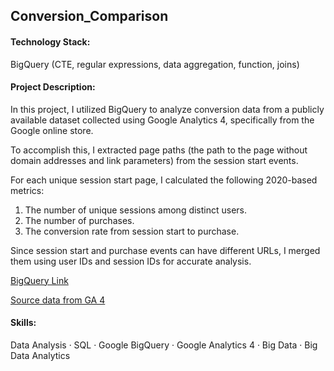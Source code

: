 ## Conversion_Comparison

#### Technology Stack:
BigQuery (CTE, regular expressions, data aggregation, function, joins)

#### Project Description:
In this project, I utilized BigQuery to analyze conversion data from a publicly available dataset collected using Google Analytics 4, specifically from the Google online store.

To accomplish this, I extracted page paths (the path to the page without domain addresses and link parameters) from the session start events.

For each unique session start page, I calculated the following 2020-based metrics:
1. The number of unique sessions among distinct users.
2. The number of purchases.
3. The conversion rate from session start to purchase.

Since session start and purchase events can have different URLs, I merged them using user IDs and session IDs for accurate analysis.

[BigQuery Link](https://console.cloud.google.com/bigquery?sq=916069414937:a9cbf36489684530aafcc282f37fcde6)

[Source data from GA 4](https://console.cloud.google.com/bigquery?p=bigquery-public-data&d=ga4_obfuscated_sample_ecommerce&t=events_20210131&page=table&project=hardy-scarab-392910)

#### Skills:
Data Analysis · SQL · Google BigQuery · Google Analytics 4 · Big Data · Big Data Analytics
